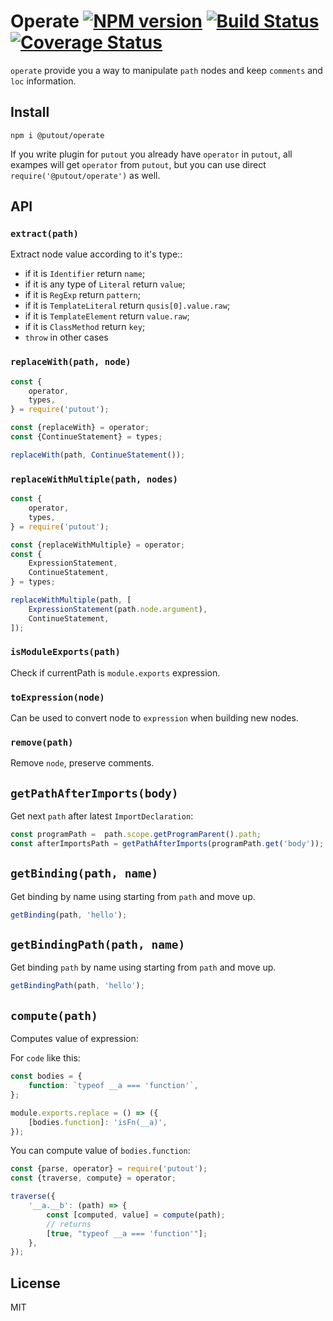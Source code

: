 # Operate [![NPM version][NPMIMGURL]][NPMURL] [![Build Status][BuildStatusIMGURL]][BuildStatusURL] [![Coverage Status][CoverageIMGURL]][CoverageURL]

[NPMURL]: https://npmjs.org/package/putout "npm"
[NPMIMGURL]: https://img.shields.io/npm/v/@putout/operate.svg?style=flat&longCache=true
[BuildStatusURL]: https://travis-ci.org/coderaiser/putout "Build Status"
[BuildStatusIMGURL]: https://img.shields.io/travis/coderaiser/putout/master.svg?style=flat&longCache=true
[CoverageURL]: https://coveralls.io/github/coderaiser/putout?branch=master
[CoverageIMGURL]: https://coveralls.io/repos/coderaiser/putout/badge.svg?branch=master&service=github

`operate` provide you a way to manipulate `path` nodes and keep `comments` and `loc` information.

## Install

```
npm i @putout/operate
```

If you write plugin for `putout` you already have `operator` in `putout`, all exampes will get `operator` from `putout`, but you can use direct `require('@putout/operate')` as well.

## API

### `extract(path)`

Extract node value according to it's type::

- if it is `Identifier` return `name`;
- if it is any type of `Literal` return `value`;
- if it is `RegExp` return `pattern`;
- if it is `TemplateLiteral` return `qusis[0].value.raw`;
- if it is `TemplateElement` return `value.raw`;
- if it is `ClassMethod` return `key`;
- `throw` in other cases

### `replaceWith(path, node)`

```js
const {
    operator,
    types,
} = require('putout');

const {replaceWith} = operator;
const {ContinueStatement} = types;

replaceWith(path, ContinueStatement());
```

### `replaceWithMultiple(path, nodes)`

```js
const {
    operator,
    types,
} = require('putout');

const {replaceWithMultiple} = operator;
const {
    ExpressionStatement,
    ContinueStatement,
} = types;

replaceWithMultiple(path, [
    ExpressionStatement(path.node.argument),
    ContinueStatement,
]);
```

### `isModuleExports(path)`

Check if currentPath is `module.exports` expression.

### `toExpression(node)`

Can be used to convert node to `expression` when building new nodes.

### `remove(path)`

Remove `node`, preserve comments.

## `getPathAfterImports(body)`

Get next `path` after latest `ImportDeclaration`:

```js
const programPath =  path.scope.getProgramParent().path;
const afterImportsPath = getPathAfterImports(programPath.get('body'));
```

## `getBinding(path, name)`

Get binding by name using starting from `path` and move up.

```js
getBinding(path, 'hello');
```

## `getBindingPath(path, name)`

Get binding `path` by name using starting from `path` and move up.

```js
getBindingPath(path, 'hello');
```

## `compute(path)`

Computes value of expression:

For `code` like this:

```js
const bodies = {
    function: `typeof __a === 'function'`,
};

module.exports.replace = () => ({
    [bodies.function]: 'isFn(__a)',
});
```

You can compute value of `bodies.function`:

```js
const {parse, operator} = require('putout');
const {traverse, compute} = operator;

traverse({
    '__a.__b': (path) => {
        const [computed, value] = compute(path);
        // returns
        [true, "typeof __a === 'function'"];
    },
});
```

## License

MIT
